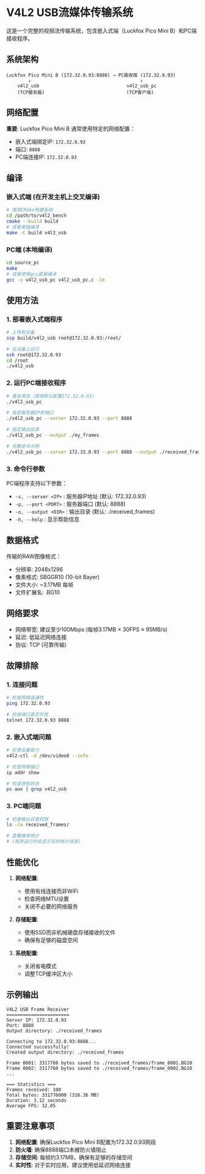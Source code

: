 # V4L2 USB流媒体传输系统

这是一个完整的视频流传输系统，包含嵌入式端（Luckfox Pico Mini B）和PC端接收程序。

## 系统架构

```
Luckfox Pico Mini B (172.32.0.93:8888) → PC接收端 (172.32.0.93)
        ↓                                        ↓
    v4l2_usb                                v4l2_usb_pc
    (TCP服务器)                              (TCP客户端)
```

## 网络配置

**重要**: Luckfox Pico Mini B 通常使用特定的网络配置：
- 嵌入式端绑定IP: `172.32.0.93`
- 端口: `8888`
- PC端连接IP: `172.32.0.93`

## 编译

### 嵌入式端 (在开发主机上交叉编译)
```bash
# 使用CMake构建系统
cd /path/to/v4l2_bench
cmake --build build
# 或者单独编译
make -C build v4l2_usb
```

### PC端 (本地编译)
```bash
cd source_pc
make
# 或者使用gcc直接编译
gcc -o v4l2_usb_pc v4l2_usb_pc.c -lm
```

## 使用方法

### 1. 部署嵌入式端程序
```bash
# 上传到设备
scp build/v4l2_usb root@172.32.0.93:/root/

# 在设备上运行
ssh root@172.32.0.93
cd /root
./v4l2_usb
```

### 2. 运行PC端接收程序
```bash
# 基本用法（使用默认配置172.32.0.93）
./v4l2_usb_pc

# 指定服务器IP和端口
./v4l2_usb_pc --server 172.32.0.93 --port 8888

# 指定输出目录
./v4l2_usb_pc --output ./my_frames

# 完整命令示例
./v4l2_usb_pc --server 172.32.0.93 --port 8888 --output ./received_frames
```

### 3. 命令行参数

PC端程序支持以下参数：
- `-s, --server <IP>`  : 服务器IP地址 (默认: 172.32.0.93)
- `-p, --port <PORT>`  : 服务器端口 (默认: 8888)  
- `-o, --output <DIR>` : 输出目录 (默认: ./received_frames)
- `-h, --help`         : 显示帮助信息

## 数据格式

传输的RAW图像格式：
- 分辨率: 2048x1296
- 像素格式: SBGGR10 (10-bit Bayer)
- 文件大小: ~3.17MB 每帧
- 文件扩展名: .BG10

## 网络要求

- 网络带宽: 建议至少100Mbps (每帧3.17MB × 30FPS ≈ 95MB/s)
- 延迟: 低延迟网络连接
- 协议: TCP (可靠传输)

## 故障排除

### 1. 连接问题
```bash
# 检查网络连通性
ping 172.32.0.93

# 检查端口是否开放
telnet 172.32.0.93 8888
```

### 2. 嵌入式端问题
```bash
# 检查设备能力
v4l2-ctl -d /dev/video0 --info

# 检查网络接口
ip addr show

# 检查进程状态
ps aux | grep v4l2_usb
```

### 3. PC端问题
```bash
# 检查输出目录权限
ls -la received_frames/

# 查看接收统计
# (程序运行时会显示实时统计信息)
```

## 性能优化

1. **网络配置**:
   - 使用有线连接而非WiFi
   - 检查网络MTU设置
   - 关闭不必要的网络服务

2. **存储配置**:
   - 使用SSD而非机械硬盘存储接收的文件
   - 确保有足够的磁盘空间

3. **系统配置**:
   - 关闭省电模式
   - 调整TCP缓冲区大小

## 示例输出

```
V4L2 USB Frame Receiver
=======================
Server IP: 172.32.0.93
Port: 8888
Output directory: ./received_frames

Connecting to 172.32.0.93:8888...
Connected successfully!
Created output directory: ./received_frames

Frame 0001: 3317760 bytes saved to ./received_frames/frame_0001.BG10
Frame 0002: 3317760 bytes saved to ./received_frames/frame_0002.BG10
...

=== Statistics ===
Frames received: 100
Total bytes: 331776000 (316.36 MB)
Duration: 3.12 seconds
Average FPS: 32.05
```

## 重要注意事项

1. **网络配置**: 确保Luckfox Pico Mini B配置为172.32.0.93网段
2. **防火墙**: 确保8888端口未被防火墙阻止
3. **存储空间**: 每帧约3.17MB，确保有足够的存储空间
4. **实时性**: 对于实时应用，建议使用低延迟网络连接
